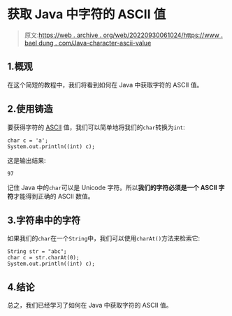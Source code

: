 # 获取 Java 中字符的 ASCII 值

> 原文:[https://web . archive . org/web/20220930061024/https://www . bael dung . com/Java-character-ascii-value](https://web.archive.org/web/20220930061024/https://www.baeldung.com/java-character-ascii-value)

## 1.概观

在这个简短的教程中，我们将看到如何在 Java 中获取字符的 ASCII 值。

## 2.使用铸造

要获得字符的 [ASCII](/web/20221115042544/https://www.baeldung.com/cs/ascii-code) 值，我们可以简单地将我们的`char`转换为`int`:

```
char c = 'a';
System.out.println((int) c);
```

这是输出结果:

```
97
```

记住 Java 中的`char`可以是 Unicode 字符。所以**我们的字符必须是一个 ASCII 字符**才能得到正确的 ASCII 数值。

## 3.字符串中的字符

如果我们的`char`在一个`String`中，我们可以使用`charAt()`方法来检索它:

```
String str = "abc";
char c = str.charAt(0);
System.out.println((int) c);
```

## 4.结论

总之，我们已经学习了如何在 Java 中获取字符的 ASCII 值。